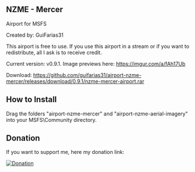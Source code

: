 ## NZME - Mercer ##
Airport for MSFS

Created by: GuiFarias31

This airport is free to use. If you use this airport in a stream or if you want to redistribute, all I ask is to receive credit.

Current version: v0.9.1. Image previews here: https://imgur.com/a/fAh17Ub

Download: https://github.com/guifarias31/airport-nzme-mercer/releases/download/0.9.1/nzme-mercer-airport.rar

## How to Install

Drag the folders "airport-nzme-mercer" and "airport-nzme-aerial-imagery" into your MSFS\Community directory.

## Donation

If you want to support me, here my donation link:

[![Donation](https://i.imgur.com/vQyI7N5.png)](https://www.buymeacoffee.com/guifarias31)
